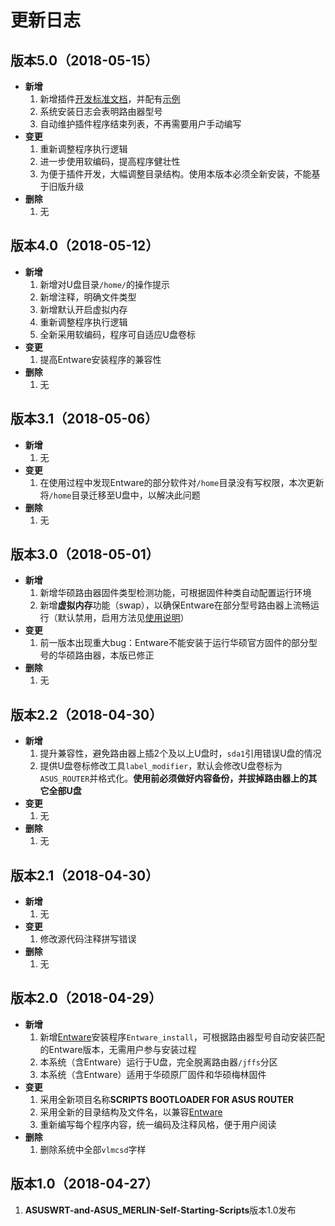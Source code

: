 # 更新日志

## 版本5.0（2018-05-15）

- **新增**
  1. 新增插件[开发标准文档](https://github.com/JACK-THINK/SCRIPTS-BOOTLOADER-FOR-ASUS-ROUTER/blob/master/Instruction_for_Add-on_Development.md)，并配有[示例](https://github.com/JACK-THINK/SCRIPTS-BOOTLOADER-FOR-ASUS-ROUTER/blob/master/script_bootloader/usr/software)
  2. 系统安装日志会表明路由器型号
  3. 自动维护插件程序结束列表，不再需要用户手动编写
- **变更**
  1. 重新调整程序执行逻辑
  2. 进一步使用软编码，提高程序健壮性
  3. 为便于插件开发，大幅调整目录结构。使用本版本必须全新安装，不能基于旧版升级
- **删除**
  1. 无

## 版本4.0（2018-05-12）

- **新增**
  1. 新增对U盘目录`/home/`的操作提示
  2. 新增注释，明确文件类型
  3. 新增默认开启虚拟内存
  4. 重新调整程序执行逻辑
  5. 全新采用软编码，程序可自适应U盘卷标
- **变更**
  1. 提高Entware安装程序的兼容性
- **删除**
  1. 无

## 版本3.1（2018-05-06）

- **新增**
  1. 无
- **变更**
  1. 在使用过程中发现Entware的部分软件对`/home`目录没有写权限，本次更新将`/home`目录迁移至U盘中，以解决此问题
- **删除**
  1. 无

## 版本3.0（2018-05-01）

- **新增**
  1. 新增华硕路由器固件类型检测功能，可根据固件种类自动配置运行环境
  2. 新增**虚拟内存**功能（swap），以确保Entware在部分型号路由器上流畅运行（默认禁用，启用方法见[使用说明](https://github.com/JACK-THINK/SCRIPTS-BOOTLOADER-FOR-ASUS-ROUTER/blob/master/How_to_Use.md)）
- **变更**
  1. 前一版本出现重大bug：Entware不能安装于运行华硕官方固件的部分型号的华硕路由器，本版已修正
- **删除**
  1. 无

## 版本2.2（2018-04-30）

- **新增**
  1. 提升兼容性，避免路由器上插2个及以上U盘时，`sda1`引用错误U盘的情况
  2. 提供U盘卷标修改工具`label_modifier`，默认会修改U盘卷标为`ASUS_ROUTER`并格式化。**使用前必须做好内容备份，并拔掉路由器上的其它全部U盘**
- **变更**
  1. 无
- **删除**
  1. 无

## 版本2.1（2018-04-30）

- **新增**
  1. 无
- **变更**
  1. 修改源代码注释拼写错误
- **删除**
  1. 无

## 版本2.0（2018-04-29）

- **新增**
  1. 新增[Entware](https://github.com/Entware/Entware)安装程序`Entware_install`，可根据路由器型号自动安装匹配的Entware版本，无需用户参与安装过程
  2. 本系统（含Entware）运行于U盘，完全脱离路由器`/jffs`分区
  3. 本系统（含Entware）适用于华硕原厂固件和华硕梅林固件
- **变更**
  1. 采用全新项目名称**SCRIPTS BOOTLOADER FOR ASUS ROUTER**
  2. 采用全新的目录结构及文件名，以兼容[Entware](https://github.com/Entware/Entware)
  3. 重新编写每个程序内容，统一编码及注释风格，便于用户阅读
- **删除**
  1. 删除系统中全部`vlmcsd`字样

## 版本1.0（2018-04-27）

1. **ASUSWRT-and-ASUS_MERLIN-Self-Starting-Scripts**版本1.0发布